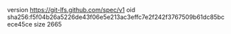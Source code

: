 version https://git-lfs.github.com/spec/v1
oid sha256:f5f04b26a5226de43f06e5e213ac3effc7e2f242f3767509b61dc85bcece45ce
size 2665
